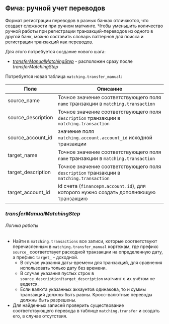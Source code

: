 ## Фича: ручной учет переводов

Формат регистрации переводов в разных банках отличаются, что создает сложности при ручном матчинге.
Чтобы уменьшить количество ручной работы при регистрации транзакций-переводов из одного в другой банк, 
можно составить словарь паттернов для поиска и регистрации транзакций как переводов.

Для этого потребуется создание нового шага:
- [_transferManualMatchingStep_](#transferManualMatchingStep) - расположен сразу после _transferMatchingStep_

Потребуется новая таблица `matching.transfer_manual`:

| Поле               | Описание                                                                                            |
|--------------------|-----------------------------------------------------------------------------------------------------|
| source_name        | Точное значение соответствующего поля `name` транзакции в `matching.transaction`                    |
| source_description | Точное значение соответствующего поля `description` транзакции в `matching.transaction`             |
| source_account_id  | значение поля `matching.account.account_id` исходной транзакции                                     |
| target_name        | Точное значение соответствующего поля `name` транзакции в `matching.transaction`                    |
| target_description | Точное значение соответствующего поля `description` транзакции в `matching.transaction`             |
| target_account_id  | id счета (`financepm.account.id`), для которого нужно создать дополняющую транзакцию                |


### _transferManualMatchingStep_

###### Логика работы
- Найти в `matching.transactions` все записи, которые соответствуют перечисленным в `matching.transfer_manual` 
  кортежам, где префикс `source_` соответствует расходной транзакции на определенную дату, а префикс `target_` - доходной.
  * В случае указания даты-времени для транзакций, для сравнения использовать только дату без времени.
  * В случае указания пустых строк в `source_description`/`target_description` матчинг с их учётом не ведется.
  * Если валюта указанных аккаунтов одинакова, то и суммы транзакций должны быть равны. Кросс-валютные переводы должны быть разрешены.
- Для найденных записей проверить существование соответствующего перевода в таблице `matching.transfer` и создать его, 
  в случае отсутствия. 
